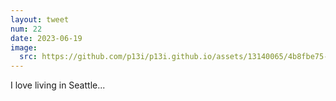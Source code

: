 ```yaml
---
layout: tweet
num: 22
date: 2023-06-19
image:
  src: https://github.com/p13i/p13i.github.io/assets/13140065/4b8fbe75-bd31-4f5d-a128-257f99187ce8
---
```


I love living in Seattle...
